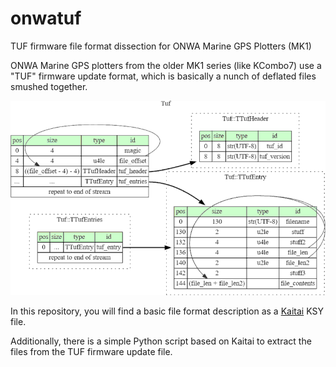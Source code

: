 # onwatuf
TUF firmware file format dissection for ONWA Marine GPS Plotters (MK1)

ONWA Marine GPS plotters from the older MK1 series (like KCombo7) use a "TUF" firmware update format, which is basically a nunch of deflated files smushed together.

![Graphviz display of TUF file format](tuf.png)

In this repository, you will find a basic file format description as a [Kaitai](https://kaitai.io) KSY file.

Additionally, there is a simple Python script based on Kaitai to extract the files from the TUF firmware update file.
